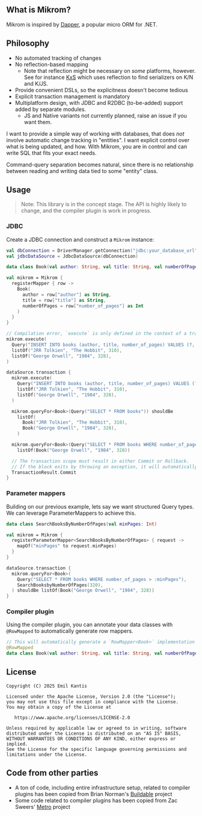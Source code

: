 ## What is Mikrom?
Mikrom is inspired by [Dapper](https://github.com/DapperLib/Dapper), a popular micro ORM for .NET.

## Philosophy
- No automated tracking of changes
- No reflection-based mapping
  - Note that reflection might be necessary on _some_ platforms, however. See for instance [KxS](https://github.com/search?q=repo:Kotlin/kotlinx.serialization%20findAssociatedObject&type=code) which uses reflection to find serializers on K/N and K/JS.
- Provide convenient DSLs, so the explicitness doesn't become tedious
- Explicit transaction management is mandatory
- Multiplatform design, with JDBC and R2DBC (to-be-added) support added by separate modules.
  - JS and Native variants not currently planned, raise an issue if you want them.

I want to provide a simple way of working with databases, that does _not_ involve automatic change tracking in "entities".
I want explicit control over what is being updated, and how. With Mikrom, you are in control and can write SQL that fits your exact needs.

Command-query separation becomes natural, since there is no relationship between reading and writing data tied to some "entity" class.

## Usage
> Note: This library is in the concept stage. The API is highly likely to change, and the compiler plugin is work in progress.

### JDBC
Create a JDBC connection and construct a `Mikrom` instance:

```kotlin
val dbConnection = DriverManager.getConnection("jdbc:your_database_url")
val jdbcDataSource = JdbcDataSource(dbConnection)

data class Book(val author: String, val title: String, val numberOfPages: Int)

val mikrom = Mikrom {
  registerMapper { row ->
    Book(
      author = row["author"] as String,
      title = row["title"] as String,
      numberOfPages = row["number_of_pages"] as Int
    )
  }
}

// Compilation error, `execute` is only defined in the context of a transaction.
mikrom.execute(
  Query("INSERT INTO books (author, title, number_of_pages) VALUES (?, ?, ?)"),
  listOf("JRR Tolkien", "The Hobbit", 310),
  listOf("George Orwell", "1984", 328),
)

dataSource.transaction {
  mikrom.execute(
    Query("INSERT INTO books (author, title, number_of_pages) VALUES (?, ?, ?)"),
    listOf("JRR Tolkien", "The Hobbit", 310),
    listOf("George Orwell", "1984", 328),
  )

  mikrom.queryFor<Book>(Query("SELECT * FROM books")) shouldBe
    listOf(
      Book("JRR Tolkien", "The Hobbit", 310),
      Book("George Orwell", "1984", 328),
    )

  mikrom.queryFor<Book>(Query("SELECT * FROM books WHERE number_of_pages > ?"), 320) shouldBe
    listOf(Book("George Orwell", "1984", 328))

  // The transaction scope must result in either Commit or Rollback.
  // If the block exits by throwing an exception, it will automatically roll back.
  TransactionResult.Commit
}
```

### Parameter mappers
Building on our previous example, lets say we want structured Query types. We can leverage ParameterMappers to achieve this.

```kotlin
data class SearchBooksByNumberOfPages(val minPages: Int)

val mikrom = Mikrom {
  registerParameterMapper<SearchBooksByNumberOfPages> { request ->
    mapOf("minPages" to request.minPages)
  }
}

dataSource.transaction {
  mikrom.queryFor<Book>(
    Query("SELECT * FROM books WHERE number_of_pages > :minPages"),
    SearchBooksbyNumberOfPages(320),
  ) shouldBe listOf(Book("George Orwell", "1984", 328))
}
```

### Compiler plugin
Using the compiler plugin, you can annotate your data classes with `@RowMapped` to automatically generate row mappers.

```kotlin
// This will automatically generate a `RowMapper<Book>` implementation and register it with Mikrom.
@RowMapped
data class Book(val author: String, val title: String, val numberOfPages: Int)
```


License
-------

    Copyright (C) 2025 Emil Kantis

    Licensed under the Apache License, Version 2.0 (the "License");
    you may not use this file except in compliance with the License.
    You may obtain a copy of the License at

       https://www.apache.org/licenses/LICENSE-2.0

    Unless required by applicable law or agreed to in writing, software
    distributed under the License is distributed on an "AS IS" BASIS,
    WITHOUT WARRANTIES OR CONDITIONS OF ANY KIND, either express or implied.
    See the License for the specific language governing permissions and
    limitations under the License.

## Code from other parties
- A ton of code, including entire infrastructure setup, related to compiler plugins has been copied from Brian Norman's [Buildable](https://github.com/bnorm/buildable) project
- Some code related to compiler plugins has been copied from Zac Sweers' [Metro](https://github.com/ZacSweers/metro) project

